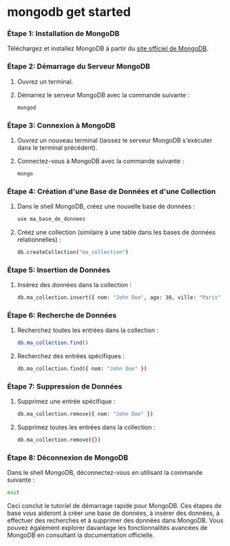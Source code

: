 # mongodb get started


### Étape 1: Installation de MongoDB

Téléchargez et installez MongoDB à partir du [site officiel de MongoDB](https://www.mongodb.com/try/download/community).

### Étape 2: Démarrage du Serveur MongoDB

1. Ouvrez un terminal.

2. Démarrez le serveur MongoDB avec la commande suivante :
   ```bash
   mongod
   ```

### Étape 3: Connexion à MongoDB

1. Ouvrez un nouveau terminal (laissez le serveur MongoDB s'exécuter dans le terminal précédent).

2. Connectez-vous à MongoDB avec la commande suivante :
   ```bash
   mongo
   ```

### Étape 4: Création d'une Base de Données et d'une Collection

1. Dans le shell MongoDB, créez une nouvelle base de données :
   ```bash
   use ma_base_de_donnees
   ```

2. Créez une collection (similaire à une table dans les bases de données relationnelles) :
   ```bash
   db.createCollection("ma_collection")
   ```

### Étape 5: Insertion de Données

1. Insérez des données dans la collection :
   ```bash
   db.ma_collection.insert({ nom: "John Doe", age: 30, ville: "Paris" })
   ```

### Étape 6: Recherche de Données

1. Recherchez toutes les entrées dans la collection :
   ```bash
   db.ma_collection.find()
   ```

2. Recherchez des entrées spécifiques :
   ```bash
   db.ma_collection.find({ nom: "John Doe" })
   ```

### Étape 7: Suppression de Données

1. Supprimez une entrée spécifique :
   ```bash
   db.ma_collection.remove({ nom: "John Doe" })
   ```

2. Supprimez toutes les entrées dans la collection :
   ```bash
   db.ma_collection.remove({})
   ```

### Étape 8: Déconnexion de MongoDB

Dans le shell MongoDB, déconnectez-vous en utilisant la commande suivante :
   ```bash
   exit
   ```

Ceci conclut le tutoriel de démarrage rapide pour MongoDB. Ces étapes de base vous aideront à créer une base de données, à insérer des données, à effectuer des recherches et à supprimer des données dans MongoDB. Vous pouvez également explorer davantage les fonctionnalités avancées de MongoDB en consultant la documentation officielle.

